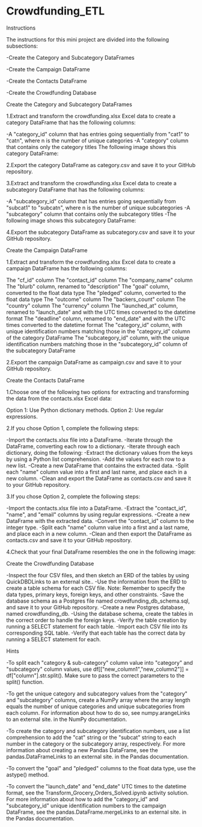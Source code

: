 # Crowdfunding_ETL

Instructions

The instructions for this mini project are divided into the following subsections:

-Create the Category and Subcategory DataFrames

-Create the Campaign DataFrame

-Create the Contacts DataFrame

-Create the Crowdfunding Database



Create the Category and Subcategory DataFrames


1.Extract and transform the crowdfunding.xlsx Excel data to create a category DataFrame that has the following columns:

-A "category_id" column that has entries going sequentially from "cat1" to "catn", where n is the number of unique categories
-A "category" column that contains only the category titles
The following image shows this category DataFrame:

2.Export the category DataFrame as category.csv and save it to your GitHub repository.

3.Extract and transform the crowdfunding.xlsx Excel data to create a subcategory DataFrame that has the following columns:

-A "subcategory_id" column that has entries going sequentially from "subcat1" to "subcatn", where n is the number of unique subcategories
-A "subcategory" column that contains only the subcategory titles
-The following image shows this subcategory DataFrame:

4.Export the subcategory DataFrame as subcategory.csv and save it to your GitHub repository.



Create the Campaign DataFrame

1.Extract and transform the crowdfunding.xlsx Excel data to create a campaign DataFrame has the following columns:

The "cf_id" column
The "contact_id" column
The "company_name" column
The "blurb" column, renamed to "description"
The "goal" column, converted to the float data type
The "pledged" column, converted to the float data type
The "outcome" column
The "backers_count" column
The "country" column
The "currency" column
The "launched_at" column, renamed to "launch_date" and with the UTC times converted to the datetime format
The "deadline" column, renamed to "end_date" and with the UTC times converted to the datetime format
The "category_id" column, with unique identification numbers matching those in the "category_id" column of the category DataFrame
The "subcategory_id" column, with the unique identification numbers matching those in the "subcategory_id" column of the subcategory DataFrame

2.Export the campaign DataFrame as campaign.csv and save it to your GitHub repository.



Create the Contacts DataFrame

1.Choose one of the following two options for extracting and transforming the data from the contacts.xlsx Excel data:

Option 1: Use Python dictionary methods.
Option 2: Use regular expressions.

2.If you chose Option 1, complete the following steps:

-Import the contacts.xlsx file into a DataFrame.
-Iterate through the DataFrame, converting each row to a dictionary.
-Iterate through each dictionary, doing the following:
-Extract the dictionary values from the keys by using a Python list comprehension.
-Add the values for each row to a new list.
-Create a new DataFrame that contains the extracted data.
-Split each "name" column value into a first and last name, and place each in a new column.
-Clean and export the DataFrame as contacts.csv and save it to your GitHub repository.

3.If you chose Option 2, complete the following steps:

-Import the contacts.xlsx file into a DataFrame.
-Extract the "contact_id", "name", and "email" columns by using regular expressions.
-Create a new DataFrame with the extracted data.
-Convert the "contact_id" column to the integer type.
-Split each "name" column value into a first and a last name, and place each in a new column.
-Clean and then export the DataFrame as contacts.csv and save it to your GitHub repository.

4.Check that your final DataFrame resembles the one in the following image:

Create the Crowdfunding Database

-Inspect the four CSV files, and then sketch an ERD of the tables by using QuickDBDLinks to an external site..
-Use the information from the ERD to create a table schema for each CSV file.
Note: Remember to specify the data types, primary keys, foreign keys, and other constraints.
-Save the database schema as a Postgres file named crowdfunding_db_schema.sql, and save it to your GitHub repository.
-Create a new Postgres database, named crowdfunding_db.
-Using the database schema, create the tables in the correct order to handle the foreign keys.
-Verify the table creation by running a SELECT statement for each table.
-Import each CSV file into its corresponding SQL table.
-Verify that each table has the correct data by running a SELECT statement for each.

Hints

-To split each "category & sub-category" column value into "category" and "subcategory" column values, use df[["new_column1","new_column2"]] = df["column"].str.split(). Make sure to pass the correct parameters to the split() function.

-To get the unique category and subcategory values from the "category" and "subcategory" columns, create a NumPy array where the array length equals the number of unique categories and unique subcategories from each column. For information about how to do so, see numpy.arangeLinks to an external site. in the NumPy documentation.

-To create the category and subcategory identification numbers, use a list comprehension to add the "cat" string or the "subcat" string to each number in the category or the subcategory array, respectively.
For more information about creating a new Pandas DataFrame, see the pandas.DataFrameLinks to an external site. in the Pandas documentation.

-To convert the "goal" and "pledged" columns to the float data type, use the astype() method.

-To convert the "launch_date" and "end_date" UTC times to the datetime format, see the Transform_Grocery_Orders_Solved.ipynb activity solution.
For more information about how to add the "category_id" and "subcategory_id" unique identification numbers to the campaign DataFrame, see the pandas.DataFrame.mergeLinks to an external site. in the Pandas documentation.

